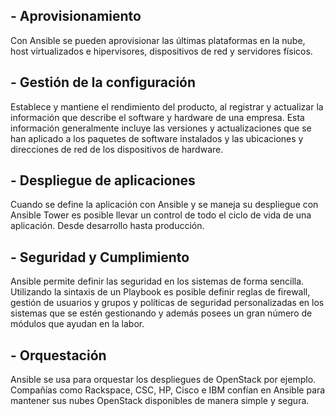 ## - Aprovisionamiento

Con Ansible se pueden aprovisionar las últimas plataformas en la nube, host virtualizados e hipervisores, dispositivos de red y servidores físicos.

## - Gestión de la configuración

Establece y mantiene el rendimiento del producto, al registrar y actualizar la información que describe el software y hardware de una empresa. Esta información generalmente incluye las versiones y actualizaciones que se han aplicado a los paquetes de software instalados y las ubicaciones y direcciones de red de los dispositivos de hardware.

## - Despliegue de aplicaciones

Cuando se define la aplicación con Ansible y se maneja su despliegue con Ansible Tower es posible llevar un control de todo el ciclo de vida de una aplicación. Desde desarrollo hasta producción.

## - Seguridad y Cumplimiento

Ansible permite definir las seguridad en los sistemas de forma sencilla. Utilizando la sintaxis de un Playbook es posible definir reglas de firewall, gestión de usuarios y grupos y políticas de seguridad personalizadas en los sistemas que se estén gestionando y además posees un gran número de módulos que ayudan en la labor.

## - Orquestación

Ansible se usa para orquestar los despliegues de OpenStack por ejemplo. Compañías como Rackspace, CSC, HP, Cisco e IBM confían en Ansible para mantener sus nubes OpenStack disponibles de manera simple y segura.
